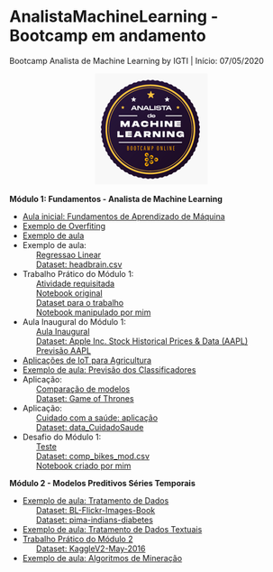 # AnalistaMachineLearning - Bootcamp em andamento
Bootcamp Analista de Machine Learning by IGTI | Início: 07/05/2020

<p align="center">
  <img src="https://raw.githubusercontent.com/nicolegold/AnalistaMachineLearning/master/LogoBML.png" >
</p>

**Módulo 1: Fundamentos - Analista de Machine Learning**
* [Aula inicial: Fundamentos de Aprendizado de Máquina](https://github.com/nicolegold/AnalistaMachineLearning/blob/master/aula_1_FAM.ipynb)
* [Exemplo de Overfiting](https://github.com/nicolegold/AnalistaMachineLearning/blob/master/overfiting.ipynb)
* [Exemplo de aula](https://github.com/nicolegold/AnalistaMachineLearning/blob/master/cap1fam.ipynb)
* Exemplo de aula:<ol>[Regressao Linear](https://github.com/nicolegold/AnalistaMachineLearning/blob/master/regressao_linear.ipynb)</ol><ol>[Dataset: headbrain.csv](https://github.com/nicolegold/AnalistaMachineLearning/blob/master/headbrain.csv)</ol>
* Trabalho Prático do Módulo 1:<ol>[Atividade requisitada](https://github.com/nicolegold/AnalistaMachineLearning/blob/master/Trabalho%20Pr%C3%A1tico%20-%20M%C3%B3dulo%201%20-%20Bootcamp%20Analista%20de%20Machine%20Learning.pdf)</ol><ol>[Notebook original](https://github.com/nicolegold/AnalistaMachineLearning/blob/master/trabalho_pratico_FAM.ipynb)</ol><ol>[Dataset para o trabalho](https://github.com/nicolegold/AnalistaMachineLearning/blob/master/data_trabalhomod1.csv)</ol><ol>[Notebook manipulado por mim](https://github.com/nicolegold/AnalistaMachineLearning/blob/master/trabalho_pratico_FAM.ipynb)</ol>
* Aula Inaugural do Módulo 1:<ol>[Aula Inaugural](https://github.com/nicolegold/AnalistaMachineLearning/blob/master/aula_inaugural.ipynb)</ol><ol>[Dataset: Apple Inc. Stock Historical Prices & Data (AAPL)](https://github.com/nicolegold/AnalistaMachineLearning/blob/master/AAPL.csv)</ol><ol>[Previsão AAPL](https://github.com/nicolegold/AnalistaMachineLearning/blob/master/AAPL_previsao.csv)</ol>
* [Aplicações de IoT para Agricultura](https://github.com/nicolegold/AnalistaMachineLearning/blob/master/agricultura.py)
* [Exemplo de aula: Previsão dos Classificadores](https://github.com/nicolegold/AnalistaMachineLearning/blob/master/cap4FAM.ipynb)
* Aplicação: <ol>[Comparação de modelos](https://github.com/nicolegold/AnalistaMachineLearning/blob/master/Comparacaodemodelos.ipynb)</ol><ol>[Dataset: Game of Thrones](https://github.com/nicolegold/AnalistaMachineLearning/blob/master/character-predictions.csv)</ol>
* Aplicação: <ol>[Cuidado com a saúde: aplicação](https://github.com/nicolegold/AnalistaMachineLearning/blob/master/cuidadoComsaude.ipynb)</ol><ol>[Dataset: data_CuidadoSaude](https://github.com/nicolegold/AnalistaMachineLearning/blob/master/data_CuidadoSaude.csv)</ol>
* Desafio do Módulo 1:<ol>[Teste](https://github.com/nicolegold/AnalistaMachineLearning/blob/master/testedesafiomodulo1)</ol><ol>[Dataset: comp_bikes_mod.csv](https://github.com/nicolegold/AnalistaMachineLearning/blob/master/comp_bikes_mod.csv)</ol><ol>[Notebook criado por mim](https://github.com/nicolegold/AnalistaMachineLearning/blob/master/Desafio1_FAM.ipynb)</ol>

**Módulo 2 - Modelos Preditivos Séries Temporais**
* [Exemplo de aula: Tratamento de Dados](https://github.com/nicolegold/AnalistaMachineLearning/blob/master/Aplicacoes_cap3.ipynb)<ol>[Dataset: BL-Flickr-Images-Book](https://github.com/nicolegold/AnalistaMachineLearning/blob/master/BL-Flickr-Images-Book.csv)</ol><ol>[Dataset: pima-indians-diabetes](https://github.com/nicolegold/AnalistaMachineLearning/blob/master/pima-indians-diabetes.csv)</ol>
* [Exemplo de aula: Tratamento de Dados Textuais](https://github.com/nicolegold/AnalistaMachineLearning/blob/master/cap3_preparacao_textos.ipynb)
* [Trabalho Prático do Módulo 2](https://github.com/nicolegold/AnalistaMachineLearning/blob/master/TrabalhoPratico2.ipynb)<ol>[Dataset: KaggleV2-May-2016](https://github.com/nicolegold/AnalistaMachineLearning/blob/master/KaggleV2-May-2016.csv)</ol>
* [Exemplo de aula: Algoritmos de Mineração](https://github.com/nicolegold/AnalistaMachineLearning/blob/master/algoritmos_de_mineracao.ipynb)


